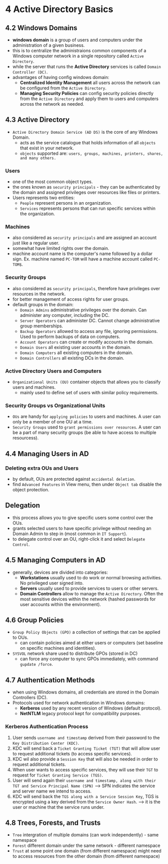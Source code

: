 # 4 Active Directory Basics

## 4.2 Windows Domains
- **windows domain** is a group of users and computers under the administration of a given business.
- this is to centralize the administraions common components of a Windows computer network in a single repository called `Active Directory`.
- while the server that runs the **Active Directory** services is called `Domain Controller (DC)`.
- advantages of having config windows domain:
    - **Centralized Identity Management** all users across the network can be configured from the `Active Directory`.
    - **Managing Security Policies** can config security policies directly from the `Active Directory` and apply them to users and computers across the network as needed.

## 4.3 Active Directory
- `Active Directory Domain Service (AD DS)` is the core of any Windows Domain.
    - acts as the service catalogue that holds information of all `objects` that exist in your network.
    - `objects` supported are: `users, groups, machines, printers, shares, and many others.`

### Users
- one of the most common object types.
- the ones known as `security principals` - they can be authenticated by the domain and assigned privileges over resources like files or printers.
- Users represents two entities:
    - `People` represent persons in an organization.
    - `Services` represents persons that can run specific services within the organization.

### Machines
- also considered as `security principals` and are assigned an account just like a regular user.
- somewhat have limited rights over the domain.
- machine account name is the computer's name followed by a dollar sign. Ex. machine named `PC-TOM` will have a machine account called `PC-TOM$`.

### Security Groups
- also considered as `security principals`, therefore have privileges over resources in the network.
- for better management of access rights for user groups.
- default groups in the domain:
    - `Domain Admins` administrative privileges over the domain. Can administer any computer, including the DC.
    - `Server Operators` can administer DC. Cannot change administrative group memberships.
    - `Backup Operators` allowed to access any file, ignoring permissions. Used to perform backups of data on computers.
    - `Account Operators` can create or modify accounts in the domain.
    - `Domain Users` all existing user accounts in the domain.
    - `Domain Computers` all existing computers in the domain.
    - `Domain Controllers` all existing DCs in the domain.

### Active Directory Users and Computers
- `Organizational Units (OU)` container objects that allows you to classify users and machines.
    - mainly used to define set of users with similar policy requirements.

### Security Groups vs Organizational Units
- `OUs` are handy for `applying policies` to users and machines. A user can only be a member of one OU at a time.
- `Security Groups` used to `grant permissions over resources`. A user can be a part of many security groups (be able to have access to multiple resourcess).

## 4.4 Managing Users in AD

### Deleting extra OUs and Users
- by default, OUs are protected against `accidental deletion`.
- find `Advanced Features` in View menu, then under `Object tab` disable the object protection.

## Delegation
- this process allows you to give specific users some control over the OUs.
- grants selected users to have specific privilege without needing an Domain Admin to step in (most common in `IT Support`).
- to delegate control over an OU, right-click it and select `Delegate Control`.

## 4.5 Managing Computers in AD
- generally, devices are divided into categories:
    - **Workstations** usually used to do work or normal browsing activities. No privileged user signed into.
    - **Servers** usually used to provide services to users or other servers.
    - **Domain Controllers** allow to manage the `Active Directory`. Often the most sensitive devices within the network (hashed passwords for user accounts within the environment).

## 4.6 Group Policies
- `Group Policy Objects (GPO)` a collection of settings that can be applied to OUs.
    - can contain policies aimed at either users or computers (set baseline on specific machines and identities).
- `SYSVOL` network share used to distribute GPOs (stored in DC)
    - can force any computer to sync GPOs immediately, with command `gupdate /force`.

## 4.7 Authentication Methods
- when using Windows domains, all credentials are stored in the Domain Controllers (DC).
- Protocols used for network authentication in Windows domains:
    - **Kerberos** used by any recent version of Windows (default protocol).
    - **NetNTLM** legacy protocol kept for compatibility purposes.

### Kerberos Authentication Process
1. User sends `username and timestamp` derived from their password to the `Key Distribution Center (KDC)`.
2. KDC will send back a `Ticket Granting Ticket (TGT)` that will allow user to request additional tickets (to access specific services).
3. KDC wil also provide a `Session Key` that will also be needed in order to request additional tickets.
4. When user wants to access specific services, they will use their `TGT` to request for `Ticket Granting Service (TGS)`.
5. User will send again their `username and timestamp, along with their TGT and Service Principal Name (SPN)` --> SPN indicates the service and server name we intend to access.
6. KDC will send back the `TGS along with a Service Session Key`, TGS is encrypted using a key derived from the `Service Owner Hash`. --> it is the user or machine that the service runs under.

## 4.8 Trees, Forests, and Trusts
- `Tree` intergration of multiple domains (can work independently) - same namespace
- `Forest` different domain under the same network - different namespace
- `Trust` at some point one domain (from different namespace) might need to access resources from the other domain (from different namespace)
